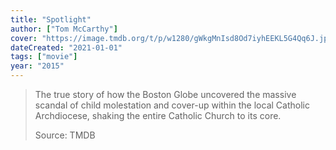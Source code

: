```yaml
---
title: "Spotlight"
author: ["Tom McCarthy"]
cover: "https://image.tmdb.org/t/p/w1280/gWkgMnIsd8Od7iyhEEKL5G4Qq6J.jpg"
dateCreated: "2021-01-01"
tags: ["movie"]
year: "2015"
---
```


> The true story of how the Boston Globe uncovered the massive scandal of child molestation and cover-up within the local Catholic Archdiocese, shaking the entire Catholic Church to its core.
>
> Source: TMDB
